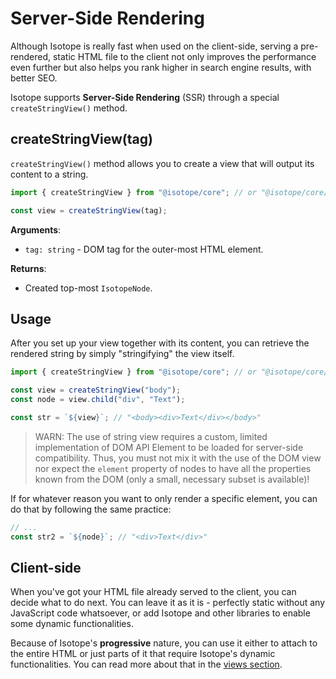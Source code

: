 # Server-Side Rendering

Although Isotope is really fast when used on the client-side, serving a pre-rendered, static HTML file to the client not only improves the performance even further but also helps you rank higher in search engine results, with better SEO.

Isotope supports **Server-Side Rendering** (SSR) through a special `createStringView()` method.

## createStringView(tag)

`createStringView()` method allows you to create a view that will output its content to a string.

```javascript
import { createStringView } from "@isotope/core"; // or "@isotope/core/lib/views/string"

const view = createStringView(tag);
```

**Arguments**:

- `tag: string` - DOM tag for the outer-most HTML element.

**Returns**:

- Created top-most `IsotopeNode`.

## Usage

After you set up your view together with its content, you can retrieve the rendered string by simply "stringifying" the view itself.

```javascript
import { createStringView } from "@isotope/core"; // or "@isotope/core/lib/views/string"

const view = createStringView("body");
const node = view.child("div", "Text");

const str = `${view}`; // "<body><div>Text</div></body>"
```

> WARN: The use of string view requires a custom, limited implementation of DOM API Element to be loaded for server-side compatibility. Thus, you must not mix it with the use of the DOM view nor expect the `element` property of nodes to have all the properties known from the DOM (only a small, necessary subset is available)!

If for whatever reason you want to only render a specific element, you can do that by following the same practice:

```javascript
// ...
const str2 = `${node}`; // "<div>Text</div>"
```

## Client-side

When you've got your HTML file already served to the client, you can decide what to do next. You can leave it as it is - perfectly static without any JavaScript code whatsoever, or add Isotope and other libraries to enable some dynamic functionalities.

Because of Isotope's **progressive** nature, you can use it either to attach to the entire HTML or just parts of it that require Isotope's dynamic functionalities. You can read more about that in the [views section](./views.md).
